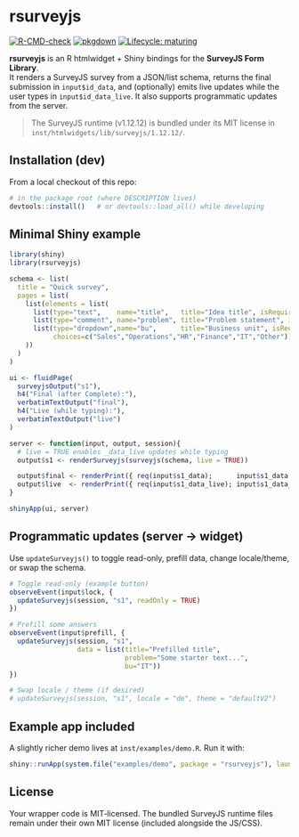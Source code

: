 
# rsurveyjs

[![R-CMD-check](https://github.com/Tazinho/rsurveyjs/actions/workflows/R-CMD-check.yaml/badge.svg)](https://github.com/Tazinho/rsurveyjs/actions/workflows/R-CMD-check.yaml)
[![pkgdown](https://github.com/Tazinho/rsurveyjs/actions/workflows/pkgdown.yaml/badge.svg)](https://Tazinho.github.io/rsurveyjs/)
[![Lifecycle:
maturing](https://img.shields.io/badge/lifecycle-maturing-blue.svg)](https://lifecycle.r-lib.org/articles/stages.html)

**rsurveyjs** is an R htmlwidget + Shiny bindings for the **SurveyJS
Form Library**.  
It renders a SurveyJS survey from a JSON/list schema, returns the final
submission in `input$id_data`, and (optionally) emits live updates while
the user types in `input$id_data_live`. It also supports programmatic
updates from the server.

> The SurveyJS runtime (v1.12.12) is bundled under its MIT license in  
> `inst/htmlwidgets/lib/surveyjs/1.12.12/`.

## Installation (dev)

From a local checkout of this repo:

``` r
# in the package root (where DESCRIPTION lives)
devtools::install()   # or devtools::load_all() while developing
```

## Minimal Shiny example

``` r
library(shiny)
library(rsurveyjs)

schema <- list(
  title = "Quick survey",
  pages = list(
    list(elements = list(
      list(type="text",    name="title",   title="Idea title", isRequired=TRUE),
      list(type="comment", name="problem", title="Problem statement", isRequired=TRUE),
      list(type="dropdown",name="bu",      title="Business unit", isRequired=TRUE,
           choices=c("Sales","Operations","HR","Finance","IT","Other"))
    ))
  )
)

ui <- fluidPage(
  surveyjsOutput("s1"),
  h4("Final (after Complete):"),
  verbatimTextOutput("final"),
  h4("Live (while typing):"),
  verbatimTextOutput("live")
)

server <- function(input, output, session){
  # live = TRUE enables _data_live updates while typing
  output$s1 <- renderSurveyjs(surveyjs(schema, live = TRUE))

  output$final <- renderPrint({ req(input$s1_data);      input$s1_data })
  output$live  <- renderPrint({ req(input$s1_data_live); input$s1_data_live })
}

shinyApp(ui, server)
```

## Programmatic updates (server → widget)

Use `updateSurveyjs()` to toggle read-only, prefill data, change
locale/theme, or swap the schema.

``` r
# Toggle read-only (example button)
observeEvent(input$lock, {
  updateSurveyjs(session, "s1", readOnly = TRUE)
})

# Prefill some answers
observeEvent(input$prefill, {
  updateSurveyjs(session, "s1",
                 data = list(title="Prefilled title",
                             problem="Some starter text...",
                             bu="IT"))
})

# Swap locale / theme (if desired)
# updateSurveyjs(session, "s1", locale = "de", theme = "defaultV2")
```

## Example app included

A slightly richer demo lives at `inst/examples/demo.R`. Run it with:

``` r
shiny::runApp(system.file("examples/demo", package = "rsurveyjs"), launch.browser = TRUE)
```

## License

Your wrapper code is MIT‑licensed. The bundled SurveyJS runtime files
remain under their own MIT license (included alongside the JS/CSS).
